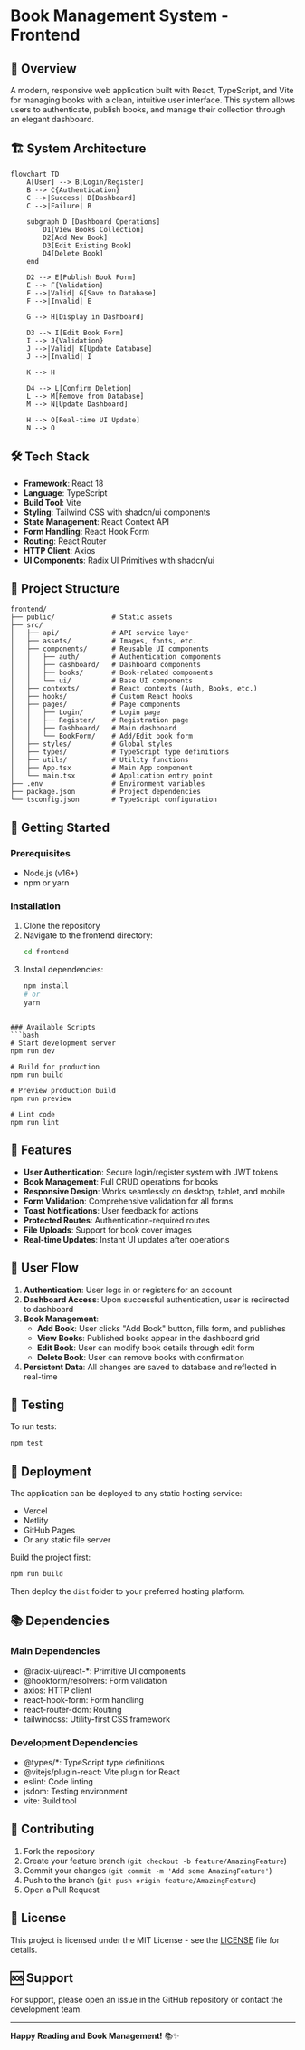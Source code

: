 # Book Management System - Frontend

## 🚀 Overview
A modern, responsive web application built with React, TypeScript, and Vite for managing books with a clean, intuitive user interface. This system allows users to authenticate, publish books, and manage their collection through an elegant dashboard.

## 🏗 System Architecture

```mermaid
flowchart TD
    A[User] --> B[Login/Register]
    B --> C{Authentication}
    C -->|Success| D[Dashboard]
    C -->|Failure| B
    
    subgraph D [Dashboard Operations]
        D1[View Books Collection]
        D2[Add New Book]
        D3[Edit Existing Book]
        D4[Delete Book]
    end
    
    D2 --> E[Publish Book Form]
    E --> F{Validation}
    F -->|Valid| G[Save to Database]
    F -->|Invalid| E
    
    G --> H[Display in Dashboard]
    
    D3 --> I[Edit Book Form]
    I --> J{Validation}
    J -->|Valid| K[Update Database]
    J -->|Invalid| I
    
    K --> H
    
    D4 --> L[Confirm Deletion]
    L --> M[Remove from Database]
    M --> N[Update Dashboard]
    
    H --> O[Real-time UI Update]
    N --> O
```

## 🛠 Tech Stack
- **Framework**: React 18
- **Language**: TypeScript
- **Build Tool**: Vite
- **Styling**: Tailwind CSS with shadcn/ui components
- **State Management**: React Context API
- **Form Handling**: React Hook Form
- **Routing**: React Router
- **HTTP Client**: Axios
- **UI Components**: Radix UI Primitives with shadcn/ui

## 📁 Project Structure
```
frontend/
├── public/              # Static assets
├── src/
│   ├── api/             # API service layer
│   ├── assets/          # Images, fonts, etc.
│   ├── components/      # Reusable UI components
│   │   ├── auth/        # Authentication components
│   │   ├── dashboard/   # Dashboard components
│   │   ├── books/       # Book-related components
│   │   └── ui/          # Base UI components
│   ├── contexts/        # React contexts (Auth, Books, etc.)
│   ├── hooks/           # Custom React hooks
│   ├── pages/           # Page components
│   │   ├── Login/       # Login page
│   │   ├── Register/    # Registration page
│   │   ├── Dashboard/   # Main dashboard
│   │   └── BookForm/    # Add/Edit book form
│   ├── styles/          # Global styles
│   ├── types/           # TypeScript type definitions
│   ├── utils/           # Utility functions
│   ├── App.tsx          # Main App component
│   └── main.tsx         # Application entry point
├── .env                 # Environment variables
├── package.json         # Project dependencies
└── tsconfig.json        # TypeScript configuration
```

## 🚀 Getting Started

### Prerequisites
- Node.js (v16+)
- npm or yarn

### Installation
1. Clone the repository
2. Navigate to the frontend directory:
   ```bash
   cd frontend
   ```
3. Install dependencies:
   ```bash
   npm install
   # or
   yarn
   ```

```

### Available Scripts
```bash
# Start development server
npm run dev

# Build for production
npm run build

# Preview production build
npm run preview

# Lint code
npm run lint
```

## 🌟 Features
- **User Authentication**: Secure login/register system with JWT tokens
- **Book Management**: Full CRUD operations for books
- **Responsive Design**: Works seamlessly on desktop, tablet, and mobile
- **Form Validation**: Comprehensive validation for all forms
- **Toast Notifications**: User feedback for actions
- **Protected Routes**: Authentication-required routes
- **File Uploads**: Support for book cover images
- **Real-time Updates**: Instant UI updates after operations

## 📖 User Flow
1. **Authentication**: User logs in or registers for an account
2. **Dashboard Access**: Upon successful authentication, user is redirected to dashboard
3. **Book Management**:
   - **Add Book**: User clicks "Add Book" button, fills form, and publishes
   - **View Books**: Published books appear in the dashboard grid
   - **Edit Book**: User can modify book details through edit form
   - **Delete Book**: User can remove books with confirmation
4. **Persistent Data**: All changes are saved to database and reflected in real-time

## 🧪 Testing
To run tests:
```bash
npm test
```

## 🚀 Deployment
The application can be deployed to any static hosting service:
- Vercel
- Netlify
- GitHub Pages
- Or any static file server

Build the project first:
```bash
npm run build
```

Then deploy the `dist` folder to your preferred hosting platform.

## 📚 Dependencies
### Main Dependencies
- @radix-ui/react-*: Primitive UI components
- @hookform/resolvers: Form validation
- axios: HTTP client
- react-hook-form: Form handling
- react-router-dom: Routing
- tailwindcss: Utility-first CSS framework

### Development Dependencies
- @types/*: TypeScript type definitions
- @vitejs/plugin-react: Vite plugin for React
- eslint: Code linting
- jsdom: Testing environment
- vite: Build tool

## 🤝 Contributing
1. Fork the repository
2. Create your feature branch (`git checkout -b feature/AmazingFeature`)
3. Commit your changes (`git commit -m 'Add some AmazingFeature'`)
4. Push to the branch (`git push origin feature/AmazingFeature`)
5. Open a Pull Request

## 📝 License
This project is licensed under the MIT License - see the [LICENSE](LICENSE) file for details.

## 🆘 Support
For support, please open an issue in the GitHub repository or contact the development team.

---

**Happy Reading and Book Management!** 📚✨